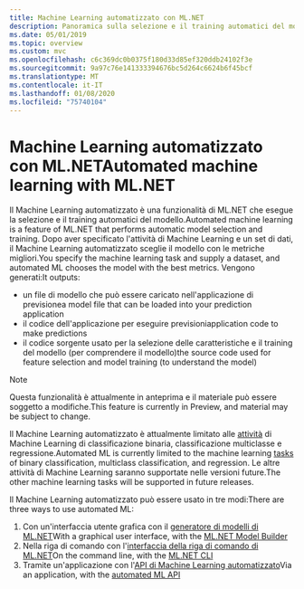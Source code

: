 ```yaml
---
title: Machine Learning automatizzato con ML.NET
description: Panoramica sulla selezione e il training automatici del modello
ms.date: 05/01/2019
ms.topic: overview
ms.custom: mvc
ms.openlocfilehash: c6c369dc0b0375f180d33d85ef320ddb24102f3e
ms.sourcegitcommit: 9a97c76e141333394676bc5d264c6624b6f45bcf
ms.translationtype: MT
ms.contentlocale: it-IT
ms.lasthandoff: 01/08/2020
ms.locfileid: "75740104"
---
```

# <a name="automated-machine-learning-with-mlnet"></a><span data-ttu-id="e7cb1-103">Machine Learning automatizzato con ML.NET</span><span class="sxs-lookup"><span data-stu-id="e7cb1-103">Automated machine learning with ML.NET</span></span>

<span data-ttu-id="e7cb1-104">Il Machine Learning automatizzato è una funzionalità di ML.NET che esegue la selezione e il training automatici del modello.</span><span class="sxs-lookup"><span data-stu-id="e7cb1-104">Automated machine learning is a feature of ML.NET that performs automatic model selection and training.</span></span> <span data-ttu-id="e7cb1-105">Dopo aver specificato l'attività di Machine Learning e un set di dati, il Machine Learning automatizzato sceglie il modello con le metriche migliori.</span><span class="sxs-lookup"><span data-stu-id="e7cb1-105">You specify the machine learning task and supply a dataset, and automated ML chooses the model with the best metrics.</span></span> <span data-ttu-id="e7cb1-106">Vengono generati:</span><span class="sxs-lookup"><span data-stu-id="e7cb1-106">It outputs:</span></span>

- <span data-ttu-id="e7cb1-107">un file di modello che può essere caricato nell'applicazione di previsione</span><span class="sxs-lookup"><span data-stu-id="e7cb1-107">a model file that can be loaded into your prediction application</span></span>
- <span data-ttu-id="e7cb1-108">il codice dell'applicazione per eseguire previsioni</span><span class="sxs-lookup"><span data-stu-id="e7cb1-108">application code to make predictions</span></span>
- <span data-ttu-id="e7cb1-109">il codice sorgente usato per la selezione delle caratteristiche e il training del modello (per comprendere il modello)</span><span class="sxs-lookup"><span data-stu-id="e7cb1-109">the source code used for feature selection and model training (to understand the model)</span></span>

> [!NOTE]
> <span data-ttu-id="e7cb1-110">Questa funzionalità è attualmente in anteprima e il materiale può essere soggetto a modifiche.</span><span class="sxs-lookup"><span data-stu-id="e7cb1-110">This feature is currently in Preview, and material may be subject to change.</span></span>

<span data-ttu-id="e7cb1-111">Il Machine Learning automatizzato è attualmente limitato alle [attività](resources/tasks.md) di Machine Learning di classificazione binaria, classificazione multiclasse e regressione.</span><span class="sxs-lookup"><span data-stu-id="e7cb1-111">Automated ML is currently limited to the machine learning [tasks](resources/tasks.md) of binary classification, multiclass classification, and regression.</span></span> <span data-ttu-id="e7cb1-112">Le altre attività di Machine Learning saranno supportate nelle versioni future.</span><span class="sxs-lookup"><span data-stu-id="e7cb1-112">The other machine learning tasks will be supported in future releases.</span></span>

<span data-ttu-id="e7cb1-113">Il Machine Learning automatizzato può essere usato in tre modi:</span><span class="sxs-lookup"><span data-stu-id="e7cb1-113">There are three ways to use automated ML:</span></span>

1. <span data-ttu-id="e7cb1-114">Con un'interfaccia utente grafica con il [generatore di modelli di ML.NET](automate-training-with-model-builder.md)</span><span class="sxs-lookup"><span data-stu-id="e7cb1-114">With a graphical user interface, with the [ML.NET Model Builder](automate-training-with-model-builder.md)</span></span>
1. <span data-ttu-id="e7cb1-115">Nella riga di comando con l'[interfaccia della riga di comando di ML.NET](automate-training-with-cli.md)</span><span class="sxs-lookup"><span data-stu-id="e7cb1-115">On the command line, with the [ML.NET CLI](automate-training-with-cli.md)</span></span>
1. <span data-ttu-id="e7cb1-116">Tramite un'applicazione con l'[API di Machine Learning automatizzato](how-to-guides/how-to-use-the-automl-api.md)</span><span class="sxs-lookup"><span data-stu-id="e7cb1-116">Via an application, with the [automated ML API](how-to-guides/how-to-use-the-automl-api.md)</span></span>
